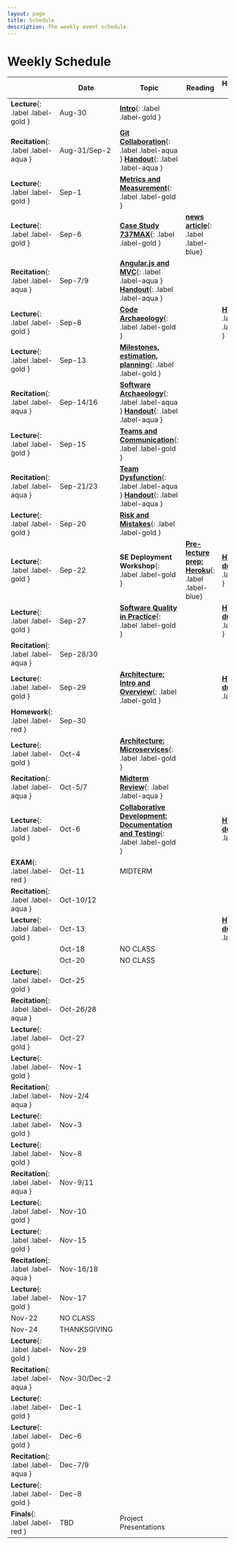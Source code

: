 ```yaml
---
layout: page
title: Schedule
description: The weekly event schedule.
---
```


# Weekly Schedule

<!--
{% for schedule in site.schedules %}
{{ schedule }}
{% endfor %} -->

<!--
**[SE4ML](assets/pdfs/08-SE_4_ML.pdf)**{: .label .label-gold }
**[Ethics](assets/pdfs/09-Ethics.pdf)**{: .label .label-gold }
**[Requirements/terrible stakeholders](assets/pdfs/recitation-5.pdf)**{: .label .label-aqua }
Midterm review: **[2020](assets/pdfs/midterm-2020.pdf)**{: .label .label-aqua} **[2019](assets/pdfs/midterm-2019.pdf)**{: .label .label-aqua}
**[Architecture: Design Docs](assets/pdfs/12-arch-design-docs.pdf)**{: .label .label-gold }
**[Architecture: Devops](assets/pdfs/13-devops.pdf)**{: .label .label-gold }
**[Team Dysfunction](assets/pdfs/recitation-6-team-dysfunction.pdf)**{: .label .label-aqua}
**[Teams](assets/pdfs/14-teams-process.pdf)**{: .label .label-gold }
**[Process](assets/pdfs/15-process-in-SE.pdf)**{: .label .label-gold }
**[Machine Learning](assets/pdfs/recitation-7.pdf)**{: .label .label-aqua}
**[QA: Intro to Testing](assets/pdfs/16-testing-intro.pdf)**{: .label .label-gold } | **[SE at Google, Chapter 11](https://abseil.io/resources/swe_at_google.2.pdf)**{: .label .label-blue}
**[QA: Testing Strategies](assets/pdfs/17-testing-strategies.pdf)**{: .label .label-gold }  | **[SE at Google, Chapter 12—13](https://abseil.io/resources/swe_at_google.2.pdf)**{: .label .label-blue}
**[QA: Dynamic Analysis and Random Testing](assets/pdfs/18-dynamic-analysis.pdf)**{: .label .label-gold } |
**[QA: Static Analysis](assets/pdfs/19-static-analysis.pdf)**{: .label .label-gold}
 **[QA: ML explanability](assets/pdfs/20-ML-QA.pdf)**{: .label .label-gold}
 **[QA: ML fairness](assets/pdfs/21-ML-Fairness.pdf)**{: .label .label-gold}
 **[Open Source](assets/pdfs/22a-OpenSource.pdf)**{: .label .label-gold} **[Dependencies](assets/pdfs/22b-dependencies.pdf)**{: .label .label-gold} | **[SE at Google, Chapter 21](https://abseil.io/resources/swe_at_google.2.pdf)**{: .label .label-blue}
-->


| &nbsp;                                | Date         | Topic                                                                                                                                                                                                                                                                                        | Reading                                                                                                                                                                                                | Homework Due                                           |
| ------------------------------------- | ------------ | -------------------------------------------------------------------------------------------------------------------------------------------------------------------------------------------------------------------------------------------------------------------------------------------- | ------------------------------------------------------------------------------------------------------------------------------------------------------------------------------------------------------ | ------------------------------------------------------ |
| **Lecture**{: .label .label-gold }    | Aug-30       | **[Intro](assets/pdfs/01-introduction.pdf)**{: .label .label-gold }                                                                                                                                                                                                                          |
| **Recitation**{: .label .label-aqua } | Aug-31/Sep-2 | **[Git Collaboration](assets/pdfs/recitation1-slides.pdf)**{: .label .label-aqua } **[Handout](assets/pdfs/recitation1-handout.pdf)**{: .label .label-aqua }                                                                                                                                 |
| **Lecture**{: .label .label-gold }    | Sep-1        | **[Metrics and Measurement](assets/pdfs/02-measurement.pdf)**{: .label .label-gold }                                                                                                                                                                                                         |
| **Lecture**{: .label .label-gold }    | Sep-6        | **[Case Study 737MAX](assets/pdfs/03-boeing-casestudy.pdf)**{: .label .label-gold }                                                                                                                                                                                                          | **[news article](https://www.seattletimes.com/business/boeing-aerospace/failed-certification-faa-missed-safety-issues-in-the-737-max-system-implicated-in-the-lion-air-crash/)**{: .label .label-blue} |
| **Recitation**{: .label .label-aqua } | Sep-7/9      | **[Angular.js and MVC](https://docs.google.com/presentation/d/1bM_lgmx_W21AUGlWOvJRZdNhl3EhSA9AaU0fsQpNbqs/edit?usp=sharing)**{: .label .label-aqua } **[Handout](/recitations/2-angularjs)**{: .label .label-aqua } |
| **Lecture**{: .label .label-gold } | Sep-8 | **[Code Archaeology](assets/pdfs/04-code-archaeology.pdf)**{: .label .label-gold } | | **[HW1 due](/assignments/hw1)**{: .label .label-red }  |
| **Lecture**{: .label .label-gold }    | Sep-13       | **[Milestones, estimation, planning](assets/pdfs/05-process.pdf)**{: .label .label-gold }
| **Recitation**{: .label .label-aqua } | Sep-14/16      | **[Software Archaeology](https://docs.google.com/presentation/d/1DclPhXU6Nmvq4OzuccSEa3Bt8kCDlZi14_oFB1tiWuo/edit?usp=sharing)**{: .label .label-aqua } **[Handout](/recitations/3-archaeology)**{: .label .label-aqua }
| **Lecture**{: .label .label-gold }    | Sep-15       | **[Teams and Communication](assets/pdfs/06-communication.pdf)**{: .label .label-gold }
| **Recitation**{: .label .label-aqua } | Sep-21/23    | **[Team Dysfunction](https://docs.google.com/presentation/d/1hv7fhBCr4ro12hTUcaK9ck_xETmGDLaTWI2B4PLe_hY/edit?usp=sharing)**{: .label .label-aqua } **[Handout](/recitations/4-team-dysfunction)**{: .label .label-aqua }
| **Lecture**{: .label .label-gold } | Sep-20  | **[Risk and Mistakes](assets/pdfs/07-risk-prototype.pdf)**{: .label .label-gold }
| **Lecture**{: .label .label-gold } | Sep-22 | **SE Deployment Workshop**{: .label .label-gold } | **[Pre-lecture prep: Heroku](assets/pdfs/Sep22LecturePrep.pdf)**{: .label .label-blue} | **[HW2A due](/assignments/hw2)**{: .label .label-red } |
| **Lecture**{: .label .label-gold } | Sep-27 | **[Software Quality in Practice](assets/pdfs/09-software-quality.pdf)**{: .label .label-gold } | | **[HW2B due](/assignments/hw2)**{: .label .label-red } |
| **Recitation**{: .label .label-aqua } | Sep-28/30 |
| **Lecture**{: .label .label-gold } | Sep-29 | **[Architecture: Intro and Overview](assets/pdfs/10-Intro-to-Arch.pdf)**{: .label .label-gold } | | **[HW3A due](/assignments/hw3)**{: .label .label-red}  |
| **Homework**{: .label .label-red } | Sep-30 |
| **Lecture**{: .label .label-gold } | Oct-4 | **[Architecture: Microservices](assets/pdfs/11-microservices.pdf)**{: .label .label-gold } | | |
| **Recitation**{: .label .label-aqua } | Oct-5/7 | **[Midterm Review](/recitations/6-midterm-review)**{: .label .label-aqua }
| **Lecture**{: .label .label-gold } | Oct-6 | **[Collaborative Development: Documentation and Testing](assets/pdfs/12-collaborative-development-docs-and-testing.pdf)**{: .label .label-gold } | | **[HW3B due](/assignments/hw3)**{: .label .label-red} |
| **EXAM**{: .label .label-red }        | Oct-11       | MIDTERM                                                                                                                                                                                                              |
| **Recitation**{: .label .label-aqua } | Oct-10/12    |
| **Lecture**{: .label .label-gold } | Oct-13 | | | **[HW3C due](/assignments/hw3)**{: .label .label-red} |
| | Oct-18                                | NO CLASS     |
| | Oct-20                                | NO CLASS     |
| **Lecture**{: .label .label-gold }    | Oct-25       |
| **Recitation**{: .label .label-aqua } | Oct-26/28    |
| **Lecture**{: .label .label-gold }    | Oct-27       |
| **Lecture**{: .label .label-gold }    | Nov-1        |
| **Recitation**{: .label .label-aqua } | Nov-2/4      |
| **Lecture**{: .label .label-gold }    | Nov-3        |                                                                                                                                                                                                                      |                                                                                                                                                                                                        |
| **Lecture**{: .label .label-gold }    | Nov-8        |
| **Recitation**{: .label .label-aqua } | Nov-9/11     |
| **Lecture**{: .label .label-gold }    | Nov-10 | | | |
| **Lecture**{: .label .label-gold }    | Nov-15       |
| **Recitation**{: .label .label-aqua } | Nov-16/18    |
| **Lecture**{: .label .label-gold }    | Nov-17       | | | |
| Nov-22                                | NO CLASS     |
| Nov-24                                | THANKSGIVING |
| **Lecture**{: .label .label-gold }    | Nov-29       |
| **Recitation**{: .label .label-aqua } | Nov-30/Dec-2 |
| **Lecture**{: .label .label-gold }    | Dec-1        |
| **Lecture**{: .label .label-gold }    | Dec-6        |
| **Recitation**{: .label .label-aqua } | Dec-7/9      |
| **Lecture**{: .label .label-gold }    | Dec-8        |
| **Finals**{: .label .label-red }      | TBD          | Project Presentations                                                                                                                                                                                                |
